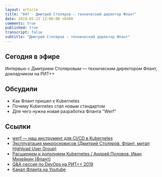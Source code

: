 ```yaml
---
layout: article
title: "047 - Дмитрий Столяров — технический директор Флант"
date: 2019-05-22 12:00:00 +0300
comments: true
published: true
transcript: false
subtitle: "Дмитрий Столяров — технический директор Флант"
---
```


## Сегодня в эфире

Интервью с Дмитрием Столяровым — техническим директором Флант, докладчиком на РИТ++

## Обсудили

* Как Флант пришел к Kubernetes
* Почему Kubernetes стал новым стандартом
* Для чего нужна новая разработка Фланта "Werf"

## Ссылки

* [werf — наш инструмент для CI/CD в Kubernetes](https://ritfest.ru/2019/abstracts/5136)
* [Эксплуатация микросервисов (Дмитрий Столяров, Флант, митап Highload User Group)](https://www.youtube.com/watch?v=g9cgppj0gKQ)
* [Расширяем и дополняем Kubernetes / Андрей Половов, Иван Михейкин (Флант)](http://youtu.be/1_55KPHjVTU)
* [Q&A сессия по DevOps на РИТ++ 2019](https://ritfest.ru/2019/meetups#1512305)
* [Канал Фланта на Youtube](https://www.youtube.com/channel/UCjmwHCZ-qh3ro7hHTQhqYQg)
